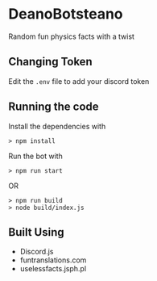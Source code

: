 # DeanoBotsteano

Random fun physics facts with a twist

## Changing Token
Edit the `.env` file to add your discord token

## Running the code
Install the dependencies with
```
> npm install
```

Run the bot with
```
> npm run start
```

OR

```
> npm run build
> node build/index.js
```

## Built Using
- Discord.js
- funtranslations.com
- uselessfacts.jsph.pl